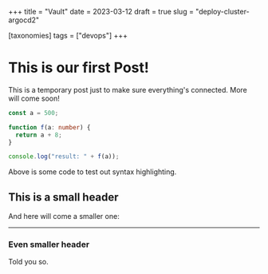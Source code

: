 +++
title = "Vault"
date = 2023-03-12
draft = true
slug = "deploy-cluster-argocd2"

[taxonomies]
tags = ["devops"]
+++

# This is our first Post!

This is a temporary post just to make sure everything's connected. More will come soon!

```ts
const a = 500;

function f(a: number) {
  return a + 8;
}

console.log("result: " + f(a));
```

Above is some code to test out syntax highlighting.

## This is a small header

And here will come a smaller one:

---

### Even smaller header

Told you so.
